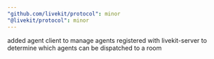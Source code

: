 ```yaml
---
"github.com/livekit/protocol": minor
"@livekit/protocol": minor
---
```


added agent client to manage agents registered with livekit-server to determine which agents can be dispatched to a room
